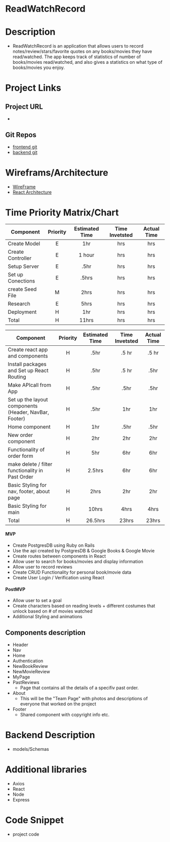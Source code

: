 # ReadWatchRecord

# Description

-   ReadWatchRecord is an application that allows users to record notes/review/stars/favorite quotes on any books/movies they have read/watched. The app keeps track of statistics of number of books/movies read/watched, and also gives a statistics on what type of books/movies you enjoy.


# Project Links 
## Project URL
- []()

## Git Repos
- [frontend git](https://github.com/koobcbc/ReadWatchRecord-frontend) 
- [backend git](https://github.com/koobcbc/readwatchrecord-backend)

# Wireframs/Architecture
- [WireFrame](https://www.figma.com/file/HL5L6aIwSGxrY9KnjjpSPg/ReadWatchRecord?node-id=0%3A1)
- [React Architecture](https://docs.google.com/spreadsheets/d/1zW6M2NflVrBahyQOWUelU3vA32yDPH29mvx0glE2lOs/edit?usp=sharing)

# Time Priority Matrix/Chart
  
| Component | Priority | Estimated Time | Time Invetsted | Actual Time |
| --- | :---: |  :---: | :---: | :---: |
| Create Model | E | 1hr | hrs | hrs |
| Create Controller | E | 1 hour | hrs | hrs |
| Setup Server | E | .5hr| hrs | hrs |
| Set up Conections  | E | .5hrs| hrs | hrs |
| create Seed File  | M | 2hrs | hrs | hrs |
| Research  | E | 5hrs| hrs | hrs |
| Deployment  | H | 1hr| hrs | hrs |
| Total | H | 11hrs | hrs | hrs |

| Component | Priority | Estimated Time | Time Invetsted | Actual Time |
| --- | :---: |  :---: | :---: | :---: |
| Create react app and components| H | .5hr| .5 hr | .5 hr |
| Install packages and Set up React Routing | H | .5hr| .5 hr | .5hr |
| Make APIcall from App | H | .5hr| .5hr | .5hr |
| Set up the layout components (Header, NavBar, Footer) | H | .5hr | 1hr | 1hr |
| Home component | H | 1hr| .5hr | .5hr |
| New order component | H | 2hr| 2hr | 2hr |
| Functionality of order form | H | 5hr| 6hr | 6hr |
| make delete / filter functionality in Past Order | H | 2.5hrs| 6hr | 6hr |
| Basic Styling for nav, footer, about page | H | 2hrs| 2hr | 2hr |
| Basic Styling for main | H | 10hrs| 4hrs | 4hrs |
| Total | H | 26.5hrs| 23hrs | 23hrs | 

#### MVP
- Create PostgresDB using Ruby on Rails
- Use the api created by PostgresDB & Google Books & Google Movie
- Create routes between components in React
- Allow user to search for books/movies and display information
- Allow user to record reviews
- Create CRUD Functionality for personal book/movie data
- Create User Login / Verification using React 

#### PostMVP
- Allow user to set a goal
- Create characters based on reading levels + different costumes that unlock based on # of movies watched
- Additional Styling and animations

## Components description
- Header
- Nav
- Home
- Authentication
- NewBookReview
- NewMovieReview
- MyPage
- PastReviews
  - Page that contains all the details of a specifiv past order.
- About
  - This will be the "Team Page" with photos and descriptions of everyone that worked on the project
- Footer
  - Shared component with copyright info etc.


# Backend Description
- models/Schemas



# Additional libraries
- Axios
- React
- Node
- Express

# Code Snippet 
- project code 

```

```
